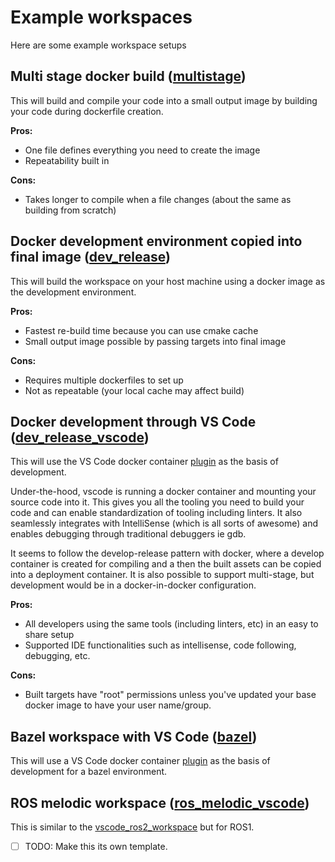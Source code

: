 # Example workspaces

Here are some example workspace setups

## Multi stage docker build ([multistage](multistage/README.md))

This will build and compile your code into a small output image by building your code during dockerfile creation.

__Pros:__

* One file defines everything you need to create the image
* Repeatability built in

__Cons:__

* Takes longer to compile when a file changes (about the same as building from scratch)

## Docker development environment copied into final image ([dev_release](dev_release/README.md))

This will build the workspace on your host machine using a docker image as the development environment.

__Pros:__

* Fastest re-build time because you can use cmake cache
* Small output image possible by passing targets into final image

__Cons:__

* Requires multiple dockerfiles to set up
* Not as repeatable (your local cache may affect build)

## Docker development through VS Code ([dev_release_vscode](dev_release_vscode/README.md))

This will use the VS Code docker container [plugin](https://code.visualstudio.com/docs/remote/containers) as the basis of development.

Under-the-hood, vscode is running a docker container and mounting your source code into it. This gives you all the tooling you need to build your code and can enable standardization of tooling including linters.  It also seamlessly integrates with IntelliSense (which is all sorts of awesome) and enables debugging through traditional debuggers ie gdb.

It seems to follow the develop-release pattern with docker, where a develop container is created for compiling and a then the built assets can be copied into a deployment container.  It is also possible to support multi-stage, but development would be in a docker-in-docker configuration.

__Pros:__

* All developers using the same tools (including linters, etc) in an easy to share setup
* Supported IDE functionalities such as intellisense, code following, debugging, etc.

__Cons:__

* Built targets have "root" permissions unless you've updated your base docker image to have your user name/group.

## Bazel workspace with VS Code ([bazel](bazel/README.md))

This will use a VS Code docker container [plugin](https://code.visualstudio.com/docs/remote/containers) as the basis of development for a bazel environment.

## ROS melodic workspace ([ros_melodic_vscode](ros_melodic_vscode/README.md))

This is similar to the [vscode_ros2_workspace](https://github.com/athackst/vscode_ros2_workspace) but for ROS1.

- [ ] TODO: Make this its own template.
